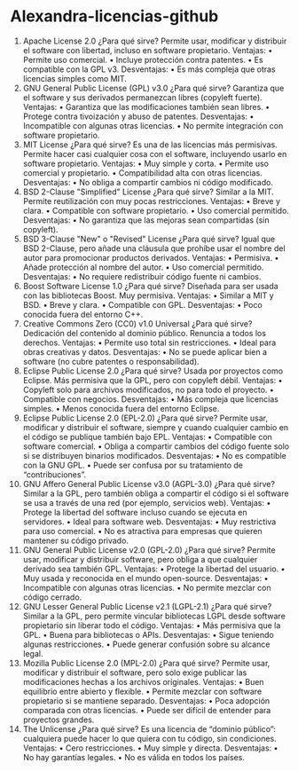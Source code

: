 # Alexandra-licencias-github
1. Apache License 2.0
¿Para qué sirve?
Permite usar, modificar y distribuir el software con libertad, incluso en software propietario.
 Ventajas:
• Permite uso comercial.
• Incluye protección contra patentes.
• Es compatible con la GPL v3.
 Desventajas:	• Es más compleja que otras licencias simples como MIT.
2. GNU General Public License (GPL) v3.0
¿Para qué sirve?
Garantiza que el software y sus derivados permanezcan libres (copyleft fuerte).
 Ventajas:
• Garantiza que las modificaciones también sean libres.
• Protege contra tivoización y abuso de patentes.
 Desventajas:
• Incompatible con algunas otras licencias.
• No permite integración con software propietario.
4. MIT License
¿Para qué sirve?
Es una de las licencias más permisivas. Permite hacer casi cualquier cosa con el software, incluyendo usarlo en software propietario.
 Ventajas:
• Muy simple y corta.
• Permite uso comercial y propietario.
• Compatibilidad alta con otras licencias.
 Desventajas:
• No obliga a compartir cambios ni código modificado.
5. BSD 2-Clause "Simplified" License
¿Para qué sirve?
Similar a la MIT. Permite reutilización con muy pocas restricciones.
 Ventajas:
• Breve y clara.
• Compatible con software propietario.
• Uso comercial permitido.
 Desventajas:
• No garantiza que las mejoras sean compartidas (sin copyleft).
6. BSD 3-Clause "New" o "Revised" License
¿Para qué sirve?
Igual que BSD 2-Clause, pero añade una cláusula que prohíbe usar el nombre del autor para promocionar productos derivados.
 Ventajas:
• Permisiva.
• Añade protección al nombre del autor.
• Uso comercial permitido.
 Desventajas:
• No requiere redistribuir código fuente ni cambios.
7. Boost Software License 1.0
¿Para qué sirve?
Diseñada para ser usada con las bibliotecas Boost. Muy permisiva.
 Ventajas:
• Similar a MIT y BSD.
• Breve y clara.
• Compatible con GPL.
 Desventajas:
• Poco conocida fuera del entorno C++.
8. Creative Commons Zero (CC0) v1.0 Universal
¿Para qué sirve?
Dedicación del contenido al dominio público. Renuncia a todos los derechos.
 Ventajas:
• Permite uso total sin restricciones.
• Ideal para obras creativas y datos.
 Desventajas:
• No se puede aplicar bien a software (no cubre patentes o responsabilidad).
9. Eclipse Public License 2.0
¿Para qué sirve?
Usada por proyectos como Eclipse. Más permisiva que la GPL, pero con copyleft débil.
 Ventajas:
• Copyleft solo para archivos modificados, no para todo el proyecto.
• Compatible con negocios.
 Desventajas:
• Más compleja que licencias simples.
• Menos conocida fuera del entorno Eclipse.
10. Eclipse Public License 2.0 (EPL-2.0)
¿Para qué sirve?
Permite usar, modificar y distribuir el software, siempre y cuando cualquier cambio en el código se publique también bajo EPL.
 Ventajas:
• Compatible con software comercial.
• Obliga a compartir cambios del código fuente solo si se distribuyen binarios modificados.
 Desventajas:
• No es compatible con la GNU GPL.
• Puede ser confusa por su tratamiento de “contribuciones”.
11. GNU Affero General Public License v3.0 (AGPL-3.0)
¿Para qué sirve?
Similar a la GPL, pero también obliga a compartir el código si el software se usa a través de una red (por ejemplo, servicios web).
 Ventajas:
• Protege la libertad del software incluso cuando se ejecuta en servidores.
• Ideal para software web.
 Desventajas:
• Muy restrictiva para uso comercial.
• No es atractiva para empresas que quieren mantener su código privado.
12. GNU General Public License v2.0 (GPL-2.0)
¿Para qué sirve?
Permite usar, modificar y distribuir software, pero obliga a que cualquier derivado sea también GPL.
 Ventajas:
• Protege la libertad del usuario.
• Muy usada y reconocida en el mundo open-source.
 Desventajas:
• Incompatible con algunas otras licencias.
• No permite mezclar con código cerrado.
14. GNU Lesser General Public License v2.1 (LGPL-2.1)
¿Para qué sirve?
Similar a la GPL, pero permite vincular bibliotecas LGPL desde software propietario sin liberar todo el código.
 Ventajas:
• Más permisiva que la GPL.
• Buena para bibliotecas o APIs.
 Desventajas:
• Sigue teniendo algunas restricciones.
• Puede generar confusión sobre su alcance legal.
15. Mozilla Public License 2.0 (MPL-2.0)
¿Para qué sirve?
Permite usar, modificar y distribuir el software, pero solo exige publicar las modificaciones hechas a los archivos originales.
 Ventajas:
• Buen equilibrio entre abierto y flexible.
• Permite mezclar con software propietario si se mantiene separado.
 Desventajas:
• Poca adopción comparada con otras licencias.
• Puede ser difícil de entender para proyectos grandes.
16. The Unlicense
¿Para qué sirve?
Es una licencia de “dominio público”: cualquiera puede hacer lo que quiera con tu código, sin condiciones.
 Ventajas:
• Cero restricciones.
• Muy simple y directa.
 Desventajas:
• No hay garantías legales.
• No es válida en todos los países.
